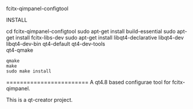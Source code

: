 fcitx-qimpanel-configtool

INSTALL

cd fcitx-qimpanel-configtool
	sudo apt-get install build-essential
	sudo apt-get install fcitx-libs-dev
	sudo apt-get install libqt4-declarative libqt4-dev libqt4-dev-bin qt4-default qt4-dev-tools  
		qt4-qmake

	qmake
	make
	sudo make install
========================
A qt4.8 based configurae tool for fcitx-qimpanel.

This is a qt-creator project.
